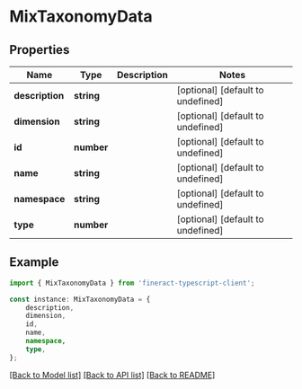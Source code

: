 # MixTaxonomyData


## Properties

Name | Type | Description | Notes
------------ | ------------- | ------------- | -------------
**description** | **string** |  | [optional] [default to undefined]
**dimension** | **string** |  | [optional] [default to undefined]
**id** | **number** |  | [optional] [default to undefined]
**name** | **string** |  | [optional] [default to undefined]
**namespace** | **string** |  | [optional] [default to undefined]
**type** | **number** |  | [optional] [default to undefined]

## Example

```typescript
import { MixTaxonomyData } from 'fineract-typescript-client';

const instance: MixTaxonomyData = {
    description,
    dimension,
    id,
    name,
    namespace,
    type,
};
```

[[Back to Model list]](../README.md#documentation-for-models) [[Back to API list]](../README.md#documentation-for-api-endpoints) [[Back to README]](../README.md)
